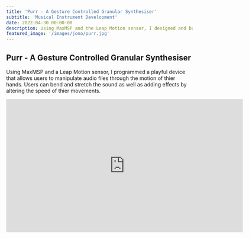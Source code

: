 ```yaml
---
title: 'Purr - A Gesture Controlled Granular Synthesiser'
subtitle: 'Musical Instrument Development'
date: 2022-04-30 00:00:00
description: Using MaxMSP and the Leap Motion sensor, I designed and built a granular synthesizer designed for expressive gestural play
featured_image: '/images/jono/purr.jpg'
---
```

## Purr - A Gesture Controlled Granular Synthesiser

Using MaxMSP and a Leap Motion sensor, I programmed a playful device that allows users to manipulate audio files through the motion of thier hands. Users can bend and stretch the sound as well as adding effects by altering the speed of thier movements.

<iframe src="https://www.youtube.com/embed/G8fI_9SJAD8?si=vsSq335ML1HwUvSl" width="640" height="360" frameborder="0" allowfullscreen></iframe>

